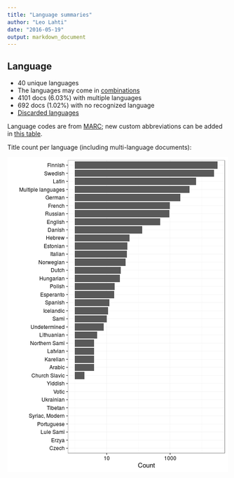 ```yaml
---
title: "Language summaries"
author: "Leo Lahti"
date: "2016-05-19"
output: markdown_document
---
```


## Language

 * 40 unique languages
 * The languages may come in [combinations](output.tables/language_conversions.csv)
 * 4101 docs (6.03%) with multiple languages
 * 692 docs (1.02%) with no recognized language 
 * [Discarded languages](output.tables/language_discarded.csv)

Language codes are from [MARC](http://www.loc.gov/marc/languages/language_code.html); new custom abbreviations can be added in [this table](https://github.com/rOpenGov/bibliographica/blob/master/inst/extdata/language_abbreviations.csv).

Title count per language (including multi-language documents):

![plot of chunk summarylang](figure/summarylang-1.png)


